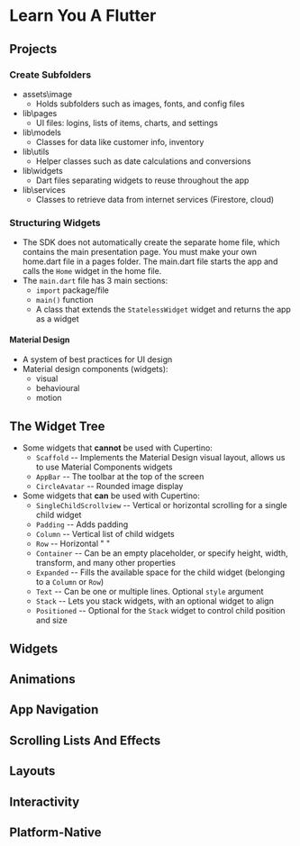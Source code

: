 # Learn You A Flutter

## Projects

### Create Subfolders
* assets\image
  * Holds subfolders such as images, fonts, and config files
* lib\pages
  * UI files: logins, lists of items, charts, and settings
* lib\models
  * Classes for data like customer info, inventory
* lib\utils
  * Helper classes such as date calculations and conversions
* lib\widgets
  * Dart files separating widgets to reuse throughout the app
* lib\services
  * Classes to retrieve data from internet services (Firestore, cloud)

### Structuring Widgets
* The SDK does not automatically create the separate home file, which contains the main presentation page. You must make your own home.dart file in a pages folder. The main.dart file starts the app and calls the `Home` widget in the home file.
* The `main.dart` file has 3 main sections:
  * `import` package/file
  * `main()` function
  * A class that extends the `StatelessWidget` widget and returns the app as a widget

#### Material Design
* A system of best practices for UI design
* Material design components (widgets): 
  * visual
  * behavioural 
  * motion

## The Widget Tree
* Some widgets that **cannot** be used with Cupertino:
  *  `Scaffold` -- Implements the Material Design visual layout, allows us to use Material Components widgets
  * `AppBar` -- The toolbar at the top of the screen
  * `CircleAvatar` -- Rounded image display
* Some widgets that **can** be used with Cupertino:
  * `SingleChildScrollview` -- Vertical or horizontal scrolling for a single child widget
  * `Padding` -- Adds padding
  * `Column` -- Vertical list of child widgets
  * `Row` -- Horizontal "                   "
  * `Container` -- Can be an empty placeholder, or specify height, width, transform, and many other properties
  * `Expanded` -- Fills the available space for the child widget (belonging to a `Column` or `Row`)
  * `Text` -- Can be one or multiple lines. Optional `style` argument
  * `Stack` -- Lets you stack widgets, with an optional widget to align
  * `Positioned` -- Optional for the `Stack` widget to control child position and size




## Widgets
## Animations
## App Navigation
## Scrolling Lists And Effects
## Layouts
## Interactivity
## Platform-Native
